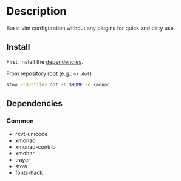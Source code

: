 <!-- vim: set colorcolumn=80: -->

# Description

Basic vim configuration without any plugins for quick and dirty use.

## Install

First, install the [dependencies](#dependencies).

From repository root (e.g.: `~/.dot`)

```bash
stow --dotfiles dot -t $HOME -d xmonad
```

## Dependencies

### Common

- rxvt-unicode
- xmonad
- xmonad-contrib
- xmobar
- trayer
- stow
- fonts-hack

